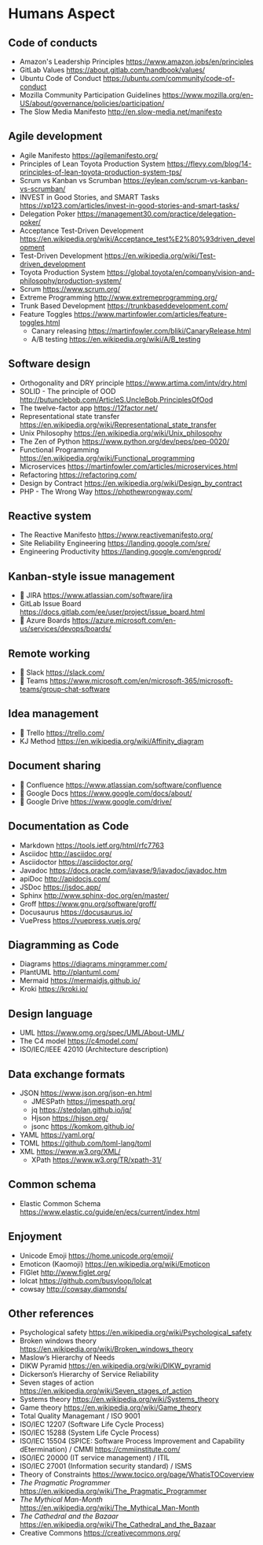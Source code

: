 # Humans Aspect

## Code of conducts

* Amazon's Leadership Principles <https://www.amazon.jobs/en/principles>
* GitLab Values <https://about.gitlab.com/handbook/values/>
* Ubuntu Code of Conduct <https://ubuntu.com/community/code-of-conduct>
* Mozilla Community Participation Guidelines <https://www.mozilla.org/en-US/about/governance/policies/participation/>
* The Slow Media Manifesto <http://en.slow-media.net/manifesto>

## Agile development

* Agile Manifesto <https://agilemanifesto.org/>
* Principles of Lean Toyota Production System <https://flevy.com/blog/14-principles-of-lean-toyota-production-system-tps/>
* Scrum vs Kanban vs Scrumban <https://eylean.com/scrum-vs-kanban-vs-scrumban/>
* INVEST in Good Stories, and SMART Tasks <https://xp123.com/articles/invest-in-good-stories-and-smart-tasks/>
* Delegation Poker <https://management30.com/practice/delegation-poker/>
* Acceptance Test-Driven Development <https://en.wikipedia.org/wiki/Acceptance_test%E2%80%93driven_development>
* Test-Driven Development <https://en.wikipedia.org/wiki/Test-driven_development>
* Toyota Production System <https://global.toyota/en/company/vision-and-philosophy/production-system/>
* Scrum <https://www.scrum.org/>
* Extreme Programming <http://www.extremeprogramming.org/>
* Trunk Based Development <https://trunkbaseddevelopment.com/>
* Feature Toggles <https://www.martinfowler.com/articles/feature-toggles.html>
  * Canary releasing <https://martinfowler.com/bliki/CanaryRelease.html>
  * A/B testing <https://en.wikipedia.org/wiki/A/B_testing>

## Software design

* Orthogonality and DRY principle <https://www.artima.com/intv/dry.html>
* SOLID - The principle of OOD <http://butunclebob.com/ArticleS.UncleBob.PrinciplesOfOod>
* The twelve-factor app <https://12factor.net/>
* Representational state transfer <https://en.wikipedia.org/wiki/Representational_state_transfer>
* Unix Philosophy <https://en.wikipedia.org/wiki/Unix_philosophy>
* The Zen of Python <https://www.python.org/dev/peps/pep-0020/>
* Functional Programming <https://en.wikipedia.org/wiki/Functional_programming>
* Microservices <https://martinfowler.com/articles/microservices.html>
* Refactoring <https://refactoring.com/>
* Design by Contract <https://en.wikipedia.org/wiki/Design_by_contract>
* PHP - The Wrong Way <https://phpthewrongway.com/>

## Reactive system

* The Reactive Manifesto <https://www.reactivemanifesto.org/>
* Site Reliability Engineering <https://landing.google.com/sre/>
* Engineering Productivity <https://landing.google.com/engprod/>

## Kanban-style issue management

* 🔺 JIRA <https://www.atlassian.com/software/jira>
* GitLab Issue Board <https://docs.gitlab.com/ee/user/project/issue_board.html>
* 🔺 Azure Boards <https://azure.microsoft.com/en-us/services/devops/boards/>

## Remote working

* 🔺 Slack <https://slack.com/>
* 🔺 Teams <https://www.microsoft.com/en/microsoft-365/microsoft-teams/group-chat-software>

## Idea management

* 🔺 Trello <https://trello.com/>
* KJ Method <https://en.wikipedia.org/wiki/Affinity_diagram>

## Document sharing

* 🔺 Confluence <https://www.atlassian.com/software/confluence>
* 🔺 Google Docs <https://www.google.com/docs/about/>
* 🔺 Google Drive <https://www.google.com/drive/>

## Documentation as Code

* Markdown <https://tools.ietf.org/html/rfc7763>
* Asciidoc <http://asciidoc.org/>
* Asciidoctor <https://asciidoctor.org/>
* Javadoc <https://docs.oracle.com/javase/9/javadoc/javadoc.htm>
* apiDoc <http://apidocjs.com/>
* JSDoc <https://jsdoc.app/>
* Sphinx <http://www.sphinx-doc.org/en/master/>
* Groff <https://www.gnu.org/software/groff/>
* Docusaurus <https://docusaurus.io/>
* VuePress <https://vuepress.vuejs.org/>

## Diagramming as Code

* Diagrams <https://diagrams.mingrammer.com/>
* PlantUML <http://plantuml.com/>
* Mermaid <https://mermaidjs.github.io/>
* Kroki <https://kroki.io/>

## Design language

* UML <https://www.omg.org/spec/UML/About-UML/>
* The C4 model <https://c4model.com/>
* ISO/IEC/IEEE 42010 (Architecture description)

## Data exchange formats

* JSON <https://www.json.org/json-en.html>
  * JMESPath <https://jmespath.org/>
  * jq <https://stedolan.github.io/jq/>
  * Hjson <https://hjson.org/>
  * jsonc <https://komkom.github.io/>
* YAML <https://yaml.org/>
* TOML <https://github.com/toml-lang/toml>
* XML <https://www.w3.org/XML/>
  * XPath <https://www.w3.org/TR/xpath-31/>

## Common schema

* Elastic Common Schema <https://www.elastic.co/guide/en/ecs/current/index.html>

## Enjoyment

* Unicode Emoji <https://home.unicode.org/emoji/>
* Emoticon (Kaomoji) <https://en.wikipedia.org/wiki/Emoticon>
* FIGlet <http://www.figlet.org/>
* lolcat <https://github.com/busyloop/lolcat>
* cowsay <http://cowsay.diamonds/>

## Other references

* Psychological safety <https://en.wikipedia.org/wiki/Psychological_safety>
* Broken windows theory <https://en.wikipedia.org/wiki/Broken_windows_theory>
* Maslow’s Hierarchy of Needs
* DIKW Pyramid <https://en.wikipedia.org/wiki/DIKW_pyramid>
* Dickerson’s Hierarchy of Service Reliability
* Seven stages of action <https://en.wikipedia.org/wiki/Seven_stages_of_action>
* Systems theory <https://en.wikipedia.org/wiki/Systems_theory>
* Game theory <https://en.wikipedia.org/wiki/Game_theory>
* Total Quality Managemant / ISO 9001
* ISO/IEC 12207 (Software Life Cycle Process)
* ISO/IEC 15288 (System Life Cycle Process)
* ISO/IEC 15504 (SPICE: Software Process Improvement and Capability dEtermination) / CMMI <https://cmmiinstitute.com/>
* ISO/IEC 20000 (IT service management) / ITIL
* ISO/IEC 27001 (Information security standard) / ISMS
* Theory of Constraints <https://www.tocico.org/page/WhatisTOCoverview>
* _The Pragmatic Programmer_ <https://en.wikipedia.org/wiki/The_Pragmatic_Programmer>
* _The Mythical Man-Month_ <https://en.wikipedia.org/wiki/The_Mythical_Man-Month>
* _The Cathedral and the Bazaar_ <https://en.wikipedia.org/wiki/The_Cathedral_and_the_Bazaar>
* Creative Commons <https://creativecommons.org/>
